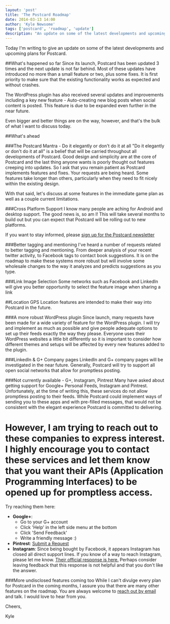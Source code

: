 ```yaml
---
layout: 'post'
title: 'The Postcard Roadmap'
date: 2014-03-13 14:00
author: 'Kyle Newsome'
tags: ['postcard', 'roadmap', 'update']
description: "An update on some of the latest developments and upcoming plans"
---
```


Today I'm writing to give an update on some of the latest developments and upcoming plans for Postcard.

##What's happened so far
Since its launch, Postcard has been updated 3 times and the next update is not far behind. Most of these updates have introduced no more
than a small feature or two, plus some fixes. It is first priority to make sure that the existing functionality works as expected and without crashes.

The WordPress plugin has also received several updates and improvements including a key new feature - Auto-creating new blog posts when social content
is posted. This feature is due to be expanded even further in the near future.

Even bigger and better things are on the way, however, and that's the bulk of what I want to discuss today.

##What's ahead

###The Postcard Mantra - Do it elegantly or don't do it at all
"Do it elegantly or don't do it at all" is a belief that will be carried throughout all developments of Postcard.
Good design and simplicity are at the core of Postcard and the last thing anyone wants is poorly thought out features creeping into updates.
So I ask that you remain patient as Postcard implements features and fixes. Your requests are being heard.
Some features take longer than others, particularly when they need to fit nicely within the existing design.

With that said, let's discuss at some features in the immediate game plan as well as a couple current limitations.

###Cross Platform Support
I know many people are aching for Android and desktop support. The good news is, so am I!
This will take several months to build out but you can expect that Postcard will be rolling out to new platforms.

If you want to stay informed, please [sign up for the Postcard newsletter](/#signup)

###Better tagging and mentioning
I've heard a number of requests related to better tagging and mentioning.
From deeper analysis of your recent twitter activity, to Facebook tags to contact book suggestions. It is on the roadmap to
make these systems more robust but will involve some wholesale changes to the way it analyzes and predicts suggestions as you type.

###Link Image Selection
Some networks such as Facebook and LinkedIn will give you better opportunity to select the feature image when sharing a link

##Location
GPS Location features are intended to make their way into Postcard in the future.

###A more robust WordPress plugin
Since launch, many requests have been made for a wide variety of feature for the WordPress plugin. I will try and implement
as much as possible and give people adequate options to set up their feeds exactly the way they please. Everyone uses their
WordPress websites a little bit differently so it is important to consider how different themes and setups will be affected
by every new features added to the plugin.

###LinkedIn & G+ Company pages
LinkedIn and G+ company pages will be investigated in the near future. Generally, Postcard will try to support all
open social networks that allow for promptless posting.

###Not currently available - G+, Instagram, Pintrest
Many have asked about getting support for Google+ Personal Feeds, Instagram and Pintrest.
Unfortunately, at the time of writing this, these services do not allow promptless posting to their feeds. While Postcard
could implement ways of sending you to these apps and with pre-filled messages, that would not be consistent
with the elegant experience Postcard is committed to delivering.

However, I am trying to reach out to these companies to express interest.
I highly encourage you to contact these services and let them know that
you want their APIs (Application Programming Interfaces) to be opened up for promptless access.
=
Try reaching them here:

- **Google+**:
    * Go to your G+ account
    * Click 'Help' in the left side menu at the bottom
    * Click 'Send Feedback'
    * Write a friendly message :)
- **Pintrest**: [Submit a Request](https://help.pinterest.com/anonymous_requests/new)
- **Instagram**: Since being bought by Facebook, it appears Instagram has closed all direct support lines. If you know of a way to reach Instagram, please let me know. [Their official response is here.](http://help.instagram.com/447700568611091)
Perhaps consider leaving feedback that this response is not helpful and that you don't like the answer.

###More undisclosed features coming too
While I can't divulge every plan for Postcard in the coming months, I assure you that there are many other features on the roadmap.
You are always welcome to [reach out by email](mailto:postcard@bitwit.ca) and talk. I would love to hear from you.

Cheers,

Kyle